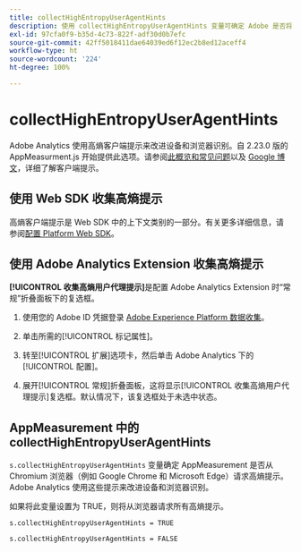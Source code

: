 ```yaml
---
title: collectHighEntropyUserAgentHints
description: 使用 collectHighEntropyUserAgentHints 变量可确定 Adobe 是否将从 Chromium 浏览器（例如 Google Chrome 和 Microsoft Edge）请求高熵提示。
exl-id: 97cfa0f9-b35d-4c73-822f-adf30d0b7efc
source-git-commit: 42ff5018411dae64039ed6f12ec2b8ed12aceff4
workflow-type: ht
source-wordcount: '224'
ht-degree: 100%

---
```


# collectHighEntropyUserAgentHints

Adobe Analytics 使用高熵客户端提示来改进设备和浏览器识别。自 2.23.0 版的 AppMeasurment.js 开始提供此选项。请参阅[此概览和常见问题](/help/technotes/client-hints.md)以及 [Google 博文](https://web.dev/user-agent-client-hints/)，详细了解客户端提示。

## 使用 Web SDK 收集高熵提示

高熵客户端提示是 Web SDK 中的上下文类别的一部分。有关更多详细信息，请参阅[配置 Platform Web SDK](https://experienceleague.adobe.com/docs/experience-platform/edge/fundamentals/configuring-the-sdk.html?lang=zh-Hans)。

## 使用 Adobe Analytics Extension 收集高熵提示

**[!UICONTROL 收集高熵用户代理提示]**&#x200B;是配置 Adobe Analytics Extension 时“常规”折叠面板下的复选框。

1. 使用您的 Adobe ID 凭据登录 [Adobe Experience Platform 数据收集](https://experience.adobe.com/#/@adobepm/data-collection)。

1. 单击所需的[!UICONTROL 标记属性]。

1. 转至[!UICONTROL 扩展]选项卡，然后单击 Adobe Analytics 下的[!UICONTROL 配置]。

1. 展开[!UICONTROL 常规]折叠面板，这将显示[!UICONTROL 收集高熵用户代理提示]复选框。默认情况下，该复选框处于未选中状态。

## AppMeasurement 中的 collectHighEntropyUserAgentHints

`s.collectHighEntropyUserAgentHints` 变量确定 AppMeasurement 是否从 Chromium 浏览器（例如 Google Chrome 和 Microsoft Edge）请求高熵提示。Adobe Analytics 使用这些提示来改进设备和浏览器识别。

如果将此变量设置为 TRUE，则将从浏览器请求所有高熵提示。

`s.collectHighEntropyUserAgentHints = TRUE`

`s.collectHighEntropyUserAgentHints = FALSE`
